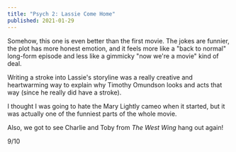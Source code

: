 ```yaml
---
title: "Psych 2: Lassie Come Home"
published: 2021-01-29
---
```


Somehow, this one is even better than the first movie. The jokes are funnier, the plot has more honest emotion, and it feels more like a "back to normal" long-form episode and less like a gimmicky "now we're a movie" kind of deal.

Writing a stroke into Lassie's storyline was a really creative and heartwarming way to explain why Timothy Omundson looks and acts that way (since he really did have a stroke).

I thought I was going to hate the Mary Lightly cameo when it started, but it was actually one of the funniest parts of the whole movie.

Also, we got to see Charlie and Toby from _The West Wing_ hang out again!

9/10
